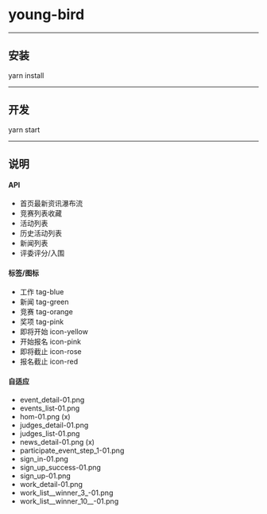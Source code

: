 # young-bird
***

## 安装
yarn install
***

## 开发
yarn start
***

## 说明
#### API
- 首页最新资讯瀑布流
- 竞赛列表收藏
- 活动列表
- 历史活动列表
- 新闻列表
- 评委评分/入围

#### 标签/图标
- 工作 tag-blue
- 新闻 tag-green
- 竞赛 tag-orange
- 奖项 tag-pink
- 即将开始 icon-yellow
- 开始报名 icon-pink
- 即将截止 icon-rose
- 报名截止 icon-red

#### 自适应
- event_detail-01.png
- events_list-01.png
- hom-01.png (x)
- judges_detail-01.png
- judges_list-01.png
- news_detail-01.png (x)
- participate_event_step_1-01.png
- sign_in-01.png
- sign_up_success-01.png
- sign_up-01.png
- work_detail-01.png
- work_list__winner_3_-01.png
- work_list__winner_10__-01.png
